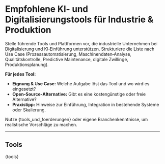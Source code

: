 # Empfohlene KI‑ und Digitalisierungstools für Industrie & Produktion

Stelle führende Tools und Plattformen vor, die industrielle Unternehmen bei Digitalisierung und KI‑Einführung unterstützen. Strukturiere die Liste nach Use Case (Prozessautomatisierung, Maschinendaten‑Analyse, Qualitätskontrolle, Predictive Maintenance, digitale Zwillinge, Produktionsplanung).

**Für jedes Tool:**
* **Eignung & Use Case:** Welche Aufgabe löst das Tool und wo wird es eingesetzt?
* **Open‑Source‑Alternative:** Gibt es eine kostengünstige oder freie Alternative?
* **Praxistipp:** Hinweise zur Einführung, Integration in bestehende Systeme oder Skalierung.

Nutze {tools_und_foerderungen} oder eigene Branchenkenntnisse, um realistische Vorschläge zu machen.

---

## Tools

{tools}